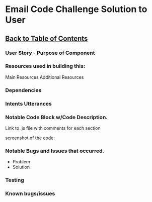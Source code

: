 # Email Code Challenge Solution to User

## [Back to Table of Contents](./Table-of-Contents.md)

### User Story - Purpose of Component

### Resources used in building this:
Main Resources
Additional Resources

### Dependencies

### Intents Utterances

### Notable Code Block w/Code Description.
Link to .js file with comments for each section

screenshot of the code:


### Notable Bugs and Issues that occurred.
- Problem
- Solution

### Testing

### Known bugs/issues